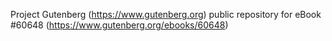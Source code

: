Project Gutenberg (https://www.gutenberg.org) public repository for eBook #60648 (https://www.gutenberg.org/ebooks/60648)
